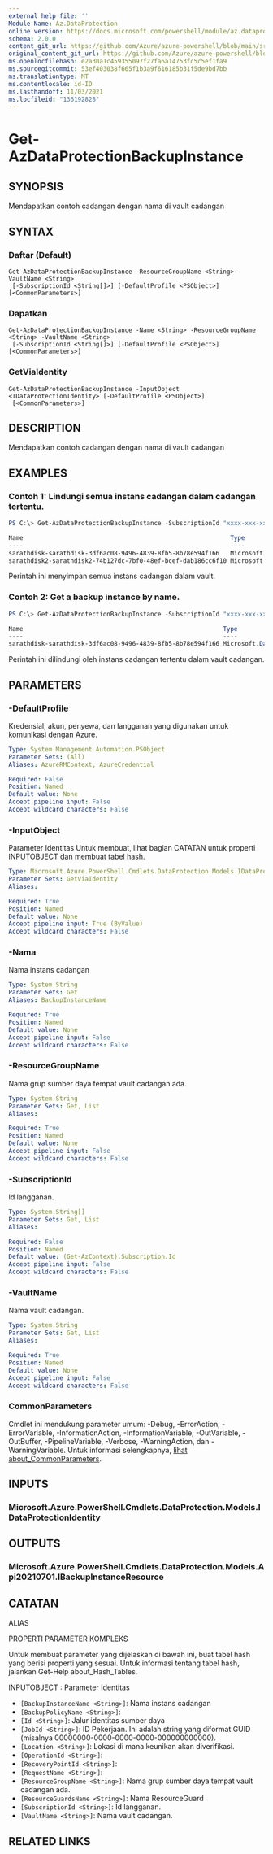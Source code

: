 ```yaml
---
external help file: ''
Module Name: Az.DataProtection
online version: https://docs.microsoft.com/powershell/module/az.dataprotection/get-azdataprotectionbackupinstance
schema: 2.0.0
content_git_url: https://github.com/Azure/azure-powershell/blob/main/src/DataProtection/help/Get-AzDataProtectionBackupInstance.md
original_content_git_url: https://github.com/Azure/azure-powershell/blob/main/src/DataProtection/help/Get-AzDataProtectionBackupInstance.md
ms.openlocfilehash: e2a30a1c459355097f27fa6a14753fc5c5ef1fa9
ms.sourcegitcommit: 53ef403038f665f1b3a9f616185b31f5de9bd7bb
ms.translationtype: MT
ms.contentlocale: id-ID
ms.lasthandoff: 11/03/2021
ms.locfileid: "136192828"
---
```

# Get-AzDataProtectionBackupInstance

## SYNOPSIS
Mendapatkan contoh cadangan dengan nama di vault cadangan

## SYNTAX

### Daftar (Default)
```
Get-AzDataProtectionBackupInstance -ResourceGroupName <String> -VaultName <String>
 [-SubscriptionId <String[]>] [-DefaultProfile <PSObject>] [<CommonParameters>]
```

### Dapatkan
```
Get-AzDataProtectionBackupInstance -Name <String> -ResourceGroupName <String> -VaultName <String>
 [-SubscriptionId <String[]>] [-DefaultProfile <PSObject>] [<CommonParameters>]
```

### GetViaIdentity
```
Get-AzDataProtectionBackupInstance -InputObject <IDataProtectionIdentity> [-DefaultProfile <PSObject>]
 [<CommonParameters>]
```

## DESCRIPTION
Mendapatkan contoh cadangan dengan nama di vault cadangan

## EXAMPLES

### Contoh 1: Lindungi semua instans cadangan dalam cadangan tertentu.
```powershell
PS C:\> Get-AzDataProtectionBackupInstance -SubscriptionId "xxxx-xxx-xxx" -ResourceGroupName "MyResourceGroup" -VaultName "MyVault"

Name                                                         Type                                                  BackupInstanceName
----                                                         ----                                                  ------------------
sarathdisk-sarathdisk-3df6ac08-9496-4839-8fb5-8b78e594f166   Microsoft.DataProtection/backupVaults/backupInstances sarathdisk-sarathdisk-3df6ac08-9496-4839-8fb5-8b78e594f�
sarathdisk2-sarathdisk2-74b127dc-7bf0-48ef-bcef-dab186cc6f10 Microsoft.DataProtection/backupVaults/backupInstances sarathdisk2-sarathdisk2-74b127dc-7bf0-48ef-bcef-dab186c�

```

Perintah ini menyimpan semua instans cadangan dalam vault.

### Contoh 2: Get a backup instance by name.
```powershell
PS C:\> Get-AzDataProtectionBackupInstance -SubscriptionId "xxxx-xxx-xxx" -ResourceGroupName "MyResourceGroup" -VaultName "MyVault" -Name "BackupInstanceName"

Name                                                       Type                                                  BackupInstanceName
----                                                       ----                                                  ------------------
sarathdisk-sarathdisk-3df6ac08-9496-4839-8fb5-8b78e594f166 Microsoft.DataProtection/backupVaults/backupInstances sarathdisk-sarathdisk-3df6ac08-9496-4839-8fb5-8b78e594f166
```

Perintah ini dilindungi oleh instans cadangan tertentu dalam vault cadangan.

## PARAMETERS

### -DefaultProfile
Kredensial, akun, penyewa, dan langganan yang digunakan untuk komunikasi dengan Azure.

```yaml
Type: System.Management.Automation.PSObject
Parameter Sets: (All)
Aliases: AzureRMContext, AzureCredential

Required: False
Position: Named
Default value: None
Accept pipeline input: False
Accept wildcard characters: False
```

### -InputObject
Parameter Identitas Untuk membuat, lihat bagian CATATAN untuk properti INPUTOBJECT dan membuat tabel hash.

```yaml
Type: Microsoft.Azure.PowerShell.Cmdlets.DataProtection.Models.IDataProtectionIdentity
Parameter Sets: GetViaIdentity
Aliases:

Required: True
Position: Named
Default value: None
Accept pipeline input: True (ByValue)
Accept wildcard characters: False
```

### -Nama
Nama instans cadangan

```yaml
Type: System.String
Parameter Sets: Get
Aliases: BackupInstanceName

Required: True
Position: Named
Default value: None
Accept pipeline input: False
Accept wildcard characters: False
```

### -ResourceGroupName
Nama grup sumber daya tempat vault cadangan ada.

```yaml
Type: System.String
Parameter Sets: Get, List
Aliases:

Required: True
Position: Named
Default value: None
Accept pipeline input: False
Accept wildcard characters: False
```

### -SubscriptionId
Id langganan.

```yaml
Type: System.String[]
Parameter Sets: Get, List
Aliases:

Required: False
Position: Named
Default value: (Get-AzContext).Subscription.Id
Accept pipeline input: False
Accept wildcard characters: False
```

### -VaultName
Nama vault cadangan.

```yaml
Type: System.String
Parameter Sets: Get, List
Aliases:

Required: True
Position: Named
Default value: None
Accept pipeline input: False
Accept wildcard characters: False
```

### CommonParameters
Cmdlet ini mendukung parameter umum: -Debug, -ErrorAction, -ErrorVariable, -InformationAction, -InformationVariable, -OutVariable, -OutBuffer, -PipelineVariable, -Verbose, -WarningAction, dan -WarningVariable. Untuk informasi selengkapnya, [lihat about_CommonParameters](http://go.microsoft.com/fwlink/?LinkID=113216).

## INPUTS

### Microsoft.Azure.PowerShell.Cmdlets.DataProtection.Models.IDataProtectionIdentity

## OUTPUTS

### Microsoft.Azure.PowerShell.Cmdlets.DataProtection.Models.Api20210701.IBackupInstanceResource

## CATATAN

ALIAS

PROPERTI PARAMETER KOMPLEKS

Untuk membuat parameter yang dijelaskan di bawah ini, buat tabel hash yang berisi properti yang sesuai. Untuk informasi tentang tabel hash, jalankan Get-Help about_Hash_Tables.


INPUTOBJECT <IDataProtectionIdentity> : Parameter Identitas
  - `[BackupInstanceName <String>]`: Nama instans cadangan
  - `[BackupPolicyName <String>]`: 
  - `[Id <String>]`: Jalur identitas sumber daya
  - `[JobId <String>]`: ID Pekerjaan. Ini adalah string yang diformat GUID (misalnya 00000000-0000-0000-0000-000000000000).
  - `[Location <String>]`: Lokasi di mana keunikan akan diverifikasi.
  - `[OperationId <String>]`: 
  - `[RecoveryPointId <String>]`: 
  - `[RequestName <String>]`: 
  - `[ResourceGroupName <String>]`: Nama grup sumber daya tempat vault cadangan ada.
  - `[ResourceGuardsName <String>]`: Nama ResourceGuard
  - `[SubscriptionId <String>]`: Id langganan.
  - `[VaultName <String>]`: Nama vault cadangan.

## RELATED LINKS

